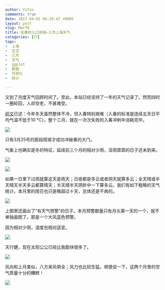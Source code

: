 ```yaml
---
author: YiYin
comments: true
date: 2017-04-01 08:28:43 +0800
layout: post
slug: MarTQ
title: 在春的入口徘徊—三月上海天气
categories: [行]
tags:
-  上海
-  生活
-  三月
-  天气
-  ggplot
-  数据
-  可视化
-  统计

---
```


又到了月度天气回顾时间了。至此，本站已经坚持了一年的天气记录了。然而四时一圈轮回，人却空老，不甚难受。

<a href="https://www.whyhow.tk/2017/03/30/springcoming.html">前文</a>已述：今年冬天虽然整体不冷，但入春特别艰难（入春的标准是连续五天日平均气温不低于10 &deg;C）。整个三月，就在一次次失败的入春冲刺中消耗完毕。

![](//whyhow.cf/images/Mar/ondo.png)

只有3月25号的那段爬坡才成功冲破春的大门。

气象上也确实是冬的特征，延续前三个月的相对少雨，淫雨霏霏的日子还未到来。

![](//whyhow.cf/images/Mar/tenkou.png)

![](//whyhow.cf/images/Mar/tenkou2.png)

如果一日里下过雨就算这天是雨天；日夜都是多云或者阴天就算多云；全天晴或半天晴天半天多云都算晴天；半天晴半天阴折中一下算多云。我们有如下粗略的天气统计。本月里的雨日也只是略超过十天，总体还是干爽的。

![](//whyhow.cf/images/Mar/tenkouall.png)

上图里还画出了“有天气预警”的日子。本月预警数量只有月头第一天的一个，就不单独画图了。那是一个大风蓝色预警。

<!-- ![](//whyhow.cf/images/Mar/alert.png)

![](//whyhow.cf/images/Mar/alert2.png) -->

因为相对少雨，湿度也相对适宜。

![](//whyhow.cf/images/Mar/humi.png)

天行健，现在太阳公公已经比我勤快很多了。

![](//whyhow.cf/images/Mar/taiyo.png)

风向和上月类似，八方来风俱全；风力也比较生猛。顺便说一下，这两个月里的空气质量十分的糟糕！

![](//whyhow.cf/images/Mar/wind.png)
